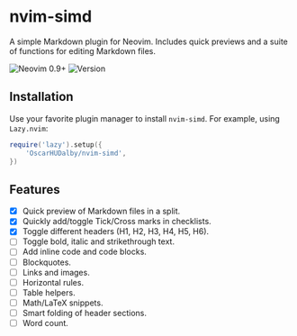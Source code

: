 # nvim-simd

A simple Markdown plugin for Neovim. Includes quick previews and a suite of functions for editing Markdown files.

![Neovim 0.9+](https://img.shields.io/badge/Neovim-0.9%2B-%2300AF5B.svg?logo=neovim&logoColor=white)
![Version](https://img.shields.io/github/v/tag/OscarHUDalby/nvim-simd)

## Installation

Use your favorite plugin manager to install `nvim-simd`. For example, using `Lazy.nvim`:

```lua
require('lazy').setup({
    'OscarHUDalby/nvim-simd',
})
```

## Features

- [x] Quick preview of Markdown files in a split.
- [x] Quickly add/toggle Tick/Cross marks in checklists.
- [x] Toggle different headers (H1, H2, H3, H4, H5, H6).
- [ ] Toggle bold, italic and strikethrough text.
- [ ] Add inline code and code blocks.
- [ ] Blockquotes.
- [ ] Links and images.
- [ ] Horizontal rules.
- [ ] Table helpers.
- [ ] Math/LaTeX snippets.
- [ ] Smart folding of header sections.
- [ ] Word count.
